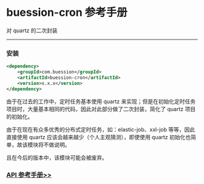 # buession-cron 参考手册


对 quartz 的二次封装


---


### 安装

```xml
<dependency>
    <groupId>com.buession</groupId>
    <artifactId>buession-cron</artifactId>
    <version>x.x.x</version>
</dependency>
```

由于在过去的工作中，定时任务基本使用 quartz 来实现；但是在初始化定时任务项目时，大量基本相同的代码，因此对此部分做了二次封装，简化了 quartz 项目的初始化。

由于在现在有众多优秀的分布式定时任务，如：elastic-job、xxl-job 等等，因此直接使用 quartz 应该会越来越少（个人主观猜测），即使使用 quartz 初始化也简单，故该模块将不做说明。

且在今后的版本中，该模块可能会被废弃。


### [API 参考手册>>](https://javadoc.io/static/com.buession/buession-cron/2.3.0/)